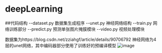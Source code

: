 # deepLearning
##代码结构
--dataset.py 数据集生成程序
--unet.py 神经网络结构
--train.py 网络训练部分
--predict.py 预测单张图片掩膜模块
--video.py 视频处理模块

数据集为https://blog.csdn.net/zziahgf/article/details/90706792
神经网络为4层的unet网络，其中编码器部分使用了训练好的预编译模型
![image](https://github.com/saltlemon/deepLearning/blob/master/555.png )
